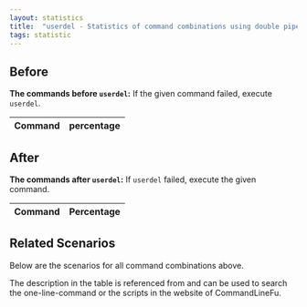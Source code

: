 ```yaml
---
layout: statistics
title:  "userdel - Statistics of command combinations using double pipe"
tags: statistic
---
```


## Before

__The commands before `userdel`:__ If the given command failed, execute `userdel`.

| Command | percentage |
|--------|--------|



## After

__The commands after `userdel`:__ If `userdel` failed, execute the given command.

| Command | Percentage | 
|-------|--------|



## Related Scenarios

Below are the scenarios for all command combinations above.

The description in the table is referenced from and can be used to search the one-line-command or the scripts in the website of CommandLineFu.





